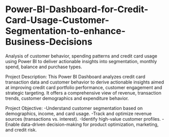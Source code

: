 # Power-BI-Dashboard-for-Credit-Card-Usage-Customer-Segmentation-to-enhance-Business-Decisions
Analysis of customer behavior, spending patterns and credit card usage using Power BI to deliver actionable insights into segmentation, monthly spend, balance and purchase types. 

Project Description:
This Power BI Dashboard analyzes credit card transaction data and customer behavior to derive actionable insights aimed at improving credit card portfolio performance, customer engagement and strategic targeting. It offers a comprehensive view of revenue, transaction trends, customer demographics and expenditure behavior.

Project Objective:
 -Understand customer segmentation based on demographics, income, and card usage.
 -Track and optimize revenue sources (transactions vs. interest).
 -Identify high-value customer profiles.
 -Enable data-driven decision-making for product optimization, marketing, and credit risk.
